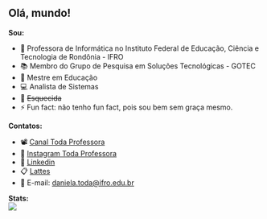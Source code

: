 <h2>Olá, mundo!</h2>

<b>Sou:</b>
- 🤗 Professora de Informática no Instituto Federal de Educação, Ciência e Tecnologia de Rondônia - IFRO
- 📚 Membro do Grupo de Pesquisa em Soluções Tecnológicas - GOTEC
- 📝 Mestre em Educação
- 💻 Analista de Sistemas
- 🤪 <s> Esquecida </s>
- ⚡ Fun fact: não tenho fun fact, pois sou bem sem graça mesmo.

<b>Contatos:</b>
- 📽 <a href="https://www.youtube.com/channel/UCiu-TCcFBxROXrnoJaFrI4A/featured"> Canal Toda Professora </a>
- 📸 <a href="https://www.instagram.com/toda.professora/">Instagram Toda Professora</a>
- 📑 <a href="https://www.linkedin.com/in/daniela-toda-476818242/">Linkedin</a>
- 📋 <a href="http://lattes.cnpq.br/0111308357348109">Lattes</a>
- 📩 E-mail: daniela.toda@ifro.edu.br

<b>Stats:</b>
<br>
<picture>
<source 
  srcset="https://github-readme-stats.vercel.app/api?username=danielatoda&show_icons=true&theme=dark"
  media="(prefers-color-scheme: dark)"
/>
<source
  srcset="https://github-readme-stats.vercel.app/api?username=danielatoda&show_icons=true"
  media="(prefers-color-scheme: light), (prefers-color-scheme: no-preference)"
/>
<img src="https://github-readme-stats.vercel.app/api?username=danielatoda&show_icons=true" />
</picture>

